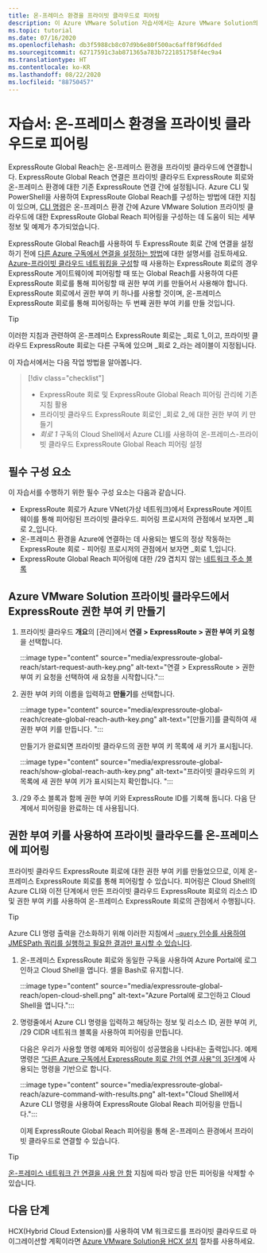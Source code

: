 ```yaml
---
title: 온-프레미스 환경을 프라이빗 클라우드로 피어링
description: 이 Azure VMware Solution 자습서에서는 Azure VMware Solution의 프라이빗 클라우드에 대한 ExpressRoute Global Reach 피어링을 만듭니다.
ms.topic: tutorial
ms.date: 07/16/2020
ms.openlocfilehash: db3f5988cb8c07d9b6e80f500ac6aff8f96dfded
ms.sourcegitcommit: 62717591c3ab871365a783b7221851758f4ec9a4
ms.translationtype: HT
ms.contentlocale: ko-KR
ms.lasthandoff: 08/22/2020
ms.locfileid: "88750457"
---
```

# <a name="tutorial-peer-on-premises-environments-to-a-private-cloud"></a>자습서: 온-프레미스 환경을 프라이빗 클라우드로 피어링

ExpressRoute Global Reach는 온-프레미스 환경을 프라이빗 클라우드에 연결합니다. ExpressRoute Global Reach 연결은 프라이빗 클라우드 ExpressRoute 회로와 온-프레미스 환경에 대한 기존 ExpressRoute 연결 간에 설정됩니다.  Azure CLI 및 PowerShell을 사용하여 ExpressRoute Global Reach를 구성하는 방법에 대한 지침이 있으며, [CLI 명령](../expressroute/expressroute-howto-set-global-reach-cli.md)은 온-프레미스 환경 간에 Azure VMware Solution 프라이빗 클라우드에 대한 ExpressRoute Global Reach 피어링을 구성하는 데 도움이 되는 세부 정보 및 예제가 추가되었습니다.   

ExpressRoute Global Reach를 사용하여 두 ExpressRoute 회로 간에 연결을 설정하기 전에 [다른 Azure 구독에서 연결을 설정하는 방법](../expressroute/expressroute-howto-set-global-reach-cli.md#enable-connectivity-between-expressroute-circuits-in-different-azure-subscriptions)에 대한 설명서를 검토하세요.  [Azure-프라이빗 클라우드 네트워킹을 구성](tutorial-configure-networking.md)할 때 사용하는 ExpressRoute 회로의 경우 ExpressRoute 게이트웨이에 피어링할 때 또는 Global Reach를 사용하여 다른 ExpressRoute 회로를 통해 피어링할 때 권한 부여 키를 만들어서 사용해야 합니다. ExpressRoute 회로에서 권한 부여 키 하나를 사용할 것이며, 온-프레미스 ExpressRoute 회로를 통해 피어링하는 두 번째 권한 부여 키를 만들 것입니다.

> [!TIP]
> 이러한 지침과 관련하여 온-프레미스 ExpressRoute 회로는 _회로 1_이고, 프라이빗 클라우드 ExpressRoute 회로는 다른 구독에 있으며 _회로 2_라는 레이블이 지정됩니다. 

이 자습서에서는 다음 작업 방법을 알아봅니다.

> [!div class="checklist"]
> * ExpressRoute 회로 및 ExpressRoute Global Reach 피어링 관리에 기존 지침 활용
> * 프라이빗 클라우드 ExpressRoute 회로인 _회로 2_에 대한 권한 부여 키 만들기
> * _회로 1_ 구독의 Cloud Shell에서 Azure CLI를 사용하여 온-프레미스-프라이빗 클라우드 ExpressRoute Global Reach 피어링 설정

## <a name="prerequisites"></a>필수 구성 요소

이 자습서를 수행하기 위한 필수 구성 요소는 다음과 같습니다.
- ExpressRoute 회로가 Azure VNet(가상 네트워크)에서 ExpressRoute 게이트웨이를 통해 피어링된 프라이빗 클라우드. 피어링 프로시저의 관점에서 보자면 _회로 2_입니다.
- 온-프레미스 환경을 Azure에 연결하는 데 사용되는 별도의 정상 작동하는 ExpressRoute 회로 - 피어링 프로시저의 관점에서 보자면 _회로 1_입니다.
- ExpressRoute Global Reach 피어링에 대한 /29 겹치지 않는 [네트워크 주소 블록](../expressroute/expressroute-routing.md#ip-addresses-used-for-peerings)

## <a name="create-an-expressroute-authorization-key-in-the-azure-vmware-solution-private-cloud"></a>Azure VMware Solution 프라이빗 클라우드에서 ExpressRoute 권한 부여 키 만들기

1. 프라이빗 클라우드 **개요**의 [관리]에서 **연결 > ExpressRoute > 권한 부여 키 요청**을 선택합니다.

   :::image type="content" source="media/expressroute-global-reach/start-request-auth-key.png" alt-text="연결 > ExpressRoute > 권한 부여 키 요청을 선택하여 새 요청을 시작합니다.":::

2. 권한 부여 키의 이름을 입력하고 **만들기**를 선택합니다. 

   :::image type="content" source="media/expressroute-global-reach/create-global-reach-auth-key.png" alt-text="[만들기]를 클릭하여 새 권한 부여 키를 만듭니다. ":::

   만들기가 완료되면 프라이빗 클라우드의 권한 부여 키 목록에 새 키가 표시됩니다. 

   :::image type="content" source="media/expressroute-global-reach/show-global-reach-auth-key.png" alt-text="프라이빗 클라우드의 키 목록에 새 권한 부여 키가 표시되는지 확인합니다. ":::

3. /29 주소 블록과 함께 권한 부여 키와 ExpressRoute ID를 기록해 둡니다. 다음 단계에서 피어링을 완료하는 데 사용됩니다. 

## <a name="peer-private-cloud-to-on-premises-using-authorization-key"></a>권한 부여 키를 사용하여 프라이빗 클라우드를 온-프레미스에 피어링

프라이빗 클라우드 ExpressRoute 회로에 대한 권한 부여 키를 만들었으므로, 이제 온-프레미스 ExpressRoute 회로를 통해 피어링할 수 있습니다.  피어링은 Cloud Shell의 Azure CLI와 이전 단계에서 만든 프라이빗 클라우드 ExpressRoute 회로의 리소스 ID 및 권한 부여 키를 사용하여 온-프레미스 ExpressRoute 회로의 관점에서 수행됩니다.

> [!TIP]  
> Azure CLI 명령 출력을 간소화하기 위해 이러한 지침에서 [`–query` 인수를 사용하여 JMESPath 쿼리를 실행하고 필요한 결과만 표시할 수 있습니다](https://docs.microsoft.com/cli/azure/query-azure-cli?view=azure-cli-latest).


1. 온-프레미스 ExpressRoute 회로와 동일한 구독을 사용하여 Azure Portal에 로그인하고 Cloud Shell을 엽니다. 셸을 Bash로 유지합니다.
 
   :::image type="content" source="media/expressroute-global-reach/open-cloud-shell.png" alt-text="Azure Portal에 로그인하고 Cloud Shell을 엽니다.":::
 
2. 명령줄에서 Azure CLI 명령을 입력하고 해당하는 정보 및 리소스 ID, 권한 부여 키, /29 CIDR 네트워크 블록을 사용하여 피어링을 만듭니다. 

   다음은 우리가 사용할 명령 예제와 피어링이 성공했음을 나타내는 출력입니다. 예제 명령은 [“다른 Azure 구독에서 ExpressRoute 회로 간의 연결 사용"의 3단계](../expressroute/expressroute-howto-set-global-reach-cli.md#enable-connectivity-between-expressroute-circuits-in-different-azure-subscriptions)에 사용되는 명령을 기반으로 합니다.

   :::image type="content" source="media/expressroute-global-reach/azure-command-with-results.png" alt-text="Cloud Shell에서 Azure CLI 명령을 사용하여 ExpressRoute Global Reach 피어링을 만듭니다.":::
 
   이제 ExpressRoute Global Reach 피어링을 통해 온-프레미스 환경에서 프라이빗 클라우드로 연결할 수 있습니다.

> [!TIP]
> [온-프레미스 네트워크 간 연결을 사용 안 함](../expressroute/expressroute-howto-set-global-reach-cli.md#disable-connectivity-between-your-on-premises-networks) 지침에 따라 방금 만든 피어링을 삭제할 수 있습니다.


## <a name="next-steps"></a>다음 단계

HCX(Hybrid Cloud Extension)를 사용하여 VM 워크로드를 프라이빗 클라우드로 마이그레이션할 계획이라면 [Azure VMware Solution용 HCX 설치](hybrid-cloud-extension-installation.md) 절차를 사용하세요.


<!-- LINKS - external-->

<!-- LINKS - internal -->

